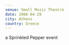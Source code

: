 ```yaml
---
venue: Small Music Theatre
date: 2006-04-29
city: Athens
country: Greece
---
```


a Sprinkled Pepper event